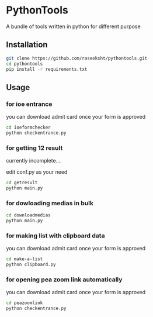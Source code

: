 # PythonTools
A bundle of tools written in python for different purpose

## Installation
````bash
git clone https://github.com/raseeksht/pythontools.git
cd pythontools
pip install -r requirements.txt
````

## Usage
### for ioe entrance

you can download admit card once your form is approved
````bash
cd ioeformchecker
python checkentrance.py
````

### for getting 12 result

currently incomplete....

edit conf.py as your need
````bash
cd getresult
python main.py
````

### for dowloading medias in bulk

````bash
cd downloadmedias
python main.py
````

### for making list with clipboard data

you can download admit card once your form is approved
````bash
cd make-a-list
python clipboard.py
````

### for opening pea zoom link automatically

you can download admit card once your form is approved
````bash
cd peazoomlink
python checkentrance.py
````
